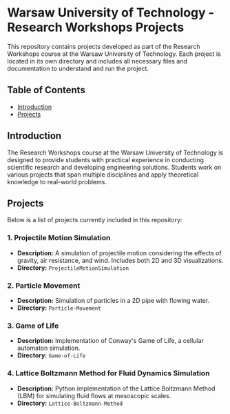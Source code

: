 # Warsaw University of Technology - Research Workshops Projects

This repository contains projects developed as part of the Research Workshops course at the Warsaw University of Technology. Each project is located in its own directory and includes all necessary files and documentation to understand and run the project.

## Table of Contents
- [Introduction](#introduction)
- [Projects](#projects)

## Introduction
The Research Workshops course at the Warsaw University of Technology is designed to provide students with practical experience in conducting scientific research and developing engineering solutions. Students work on various projects that span multiple disciplines and apply theoretical knowledge to real-world problems.

## Projects
Below is a list of projects currently included in this repository:

### 1. Projectile Motion Simulation
- **Description:** A simulation of projectile motion considering the effects of gravity, air resistance, and wind. Includes both 2D and 3D visualizations.
- **Directory:** `ProjectileMotionSimulation`

### 2. Particle Movement
- **Description:** Simulation of particles in a 2D pipe with flowing water.
- **Directory:** `Particle-Movement`

### 3. Game of Life
- **Description:** Implementation of Conway's Game of Life, a cellular automaton simulation.
- **Directory:** `Game-of-Life`

### 4. Lattice Boltzmann Method for Fluid Dynamics Simulation
- **Description:** Python implementation of the Lattice Boltzmann Method (LBM) for simulating fluid flows at mesoscopic scales.
- **Directory:** `Lattice-Boltzmann-Method`
